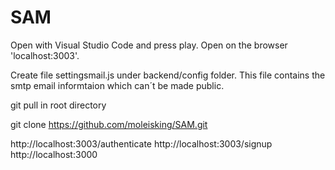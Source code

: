 # SAM

Open with Visual Studio Code and press play. Open on the browser 'localhost:3003'.

Create file settingsmail.js under backend/config folder. This file contains the smtp email informtaion which can´t be made public.


git pull in root directory

git clone https://github.com/moleisking/SAM.git

http://localhost:3003/authenticate
http://localhost:3003/signup
http://localhost:3000
